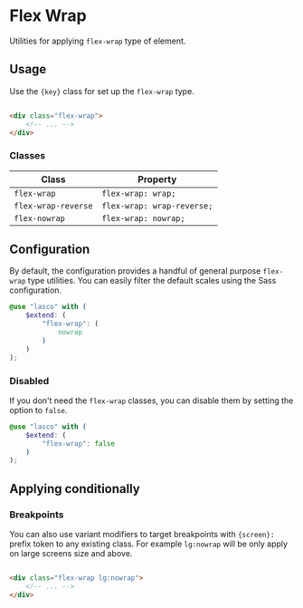 # Flex Wrap

Utilities for applying `flex-wrap` type of element.

## Usage

Use the `{key}` class for set up the `flex-wrap` type.

```html

<div class="flex-wrap">
    <!-- ... -->
</div>
```

### Classes

| Class               | Property                   |
|---------------------|----------------------------|
| `flex-wrap`         | `flex-wrap: wrap;`         |
| `flex-wrap-reverse` | `flex-wrap: wrap-reverse;` |
| `flex-nowrap`       | `flex-wrap: nowrap;`       |

## Configuration

By default, the configuration provides a handful of general purpose `flex-wrap` type utilities. You can easily filter the
default scales using the Sass configuration.

```scss
@use "lasco" with (
    $extend: (
        "flex-wrap": (
            nowrap
        )
    )
);
```

### Disabled

If you don't need the `flex-wrap` classes, you can disable them by setting the option to `false`.

```scss
@use "lasco" with (
    $extend: (
        "flex-wrap": false
    )
);
```

## Applying conditionally

### Breakpoints

You can also use variant modifiers to target breakpoints with `{screen}:` prefix token to any existing class. For
example `lg:nowrap` will be only apply on large screens size and above.

```html

<div class="flex-wrap lg:nowrap">
    <!-- ... -->
</div>
```
